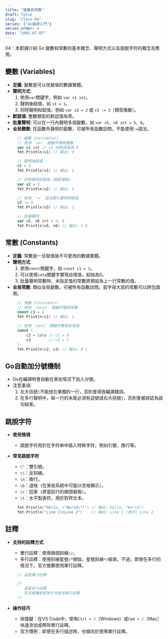 ```yaml
---
title: "變數與常數"
draft: false
slug: "class-04"
series: ["Go基礎入門"]
series_order: 4
date: "2095-07-07"
---
```

04：本節課介紹 Go 變數和常數的基本概念、聲明方式以及跳脫字符的概念及應用。

## 變數 (Variables)
- **定義**: 變數是可以改變值的數據實體。
- **聲明方式**:
  1. 使用`var`關鍵字，例如 `var v1 int`。
  2. 聲明後賦值，如 `v1 = 1`。
  3. 同時聲明和賦值，例如 `var v2 = 2` 或 `v3 := 3`（類型推斷）。
- **默認值**: 整數類型的默認值為零。
- **批量聲明**: 可以在一行內聲明多個變數，如 `var v5, v6 int = 5, 6`。
- **全局變數**: 在函數外聲明的變數，可被所有函數訪問。不能使用`:=`語法。
  ```go
    // 變數 (Variables)
    // 使用 `var` 關鍵字聲明變數
    var v1 int // v1 的默認值為 0
    fmt.Println(v1) // 輸出: 0

    // 聲明後賦值
    v1 = 1
    fmt.Println(v1) // 輸出: 1

    // 同時聲明和賦值（類型推斷）
    var v2 = 2
    fmt.Println(v2) // 輸出: 2

    // 使用 `:=` 語法簡化聲明和賦值
    v3 := 3
    fmt.Println(v3) // 輸出: 3

    // 批量聲明
    var v5, v6 int = 5, 6
    fmt.Println(v5, v6) // 輸出: 5 6
  ```

## 常數 (Constants)
- **定義**: 常數是一旦賦值後不可更改的數據實體。
- **聲明方式**:
  1. 使用`const`關鍵字，如 `const c1 = 1`。
  2. 可以使用`iota`關鍵字實現自增值，起始為0。
  3. 批量聲明常數時，未指定值的常數將預設為上一行常數的值。
- **全局常數**: 類似全局變數，可被所有函數訪問。首字母大寫的常數可以跨包調用。
  ```go
    // 常數 (Constants)
    // 使用 `const` 關鍵字聲明常數
    const c1 = 1
    fmt.Println(c1) // 輸出: 1

    // 使用 `iota` 關鍵字實現自增值
    const (
        c2 = iota // c2 = 0
        c3        // c3 = 1
    )
    fmt.Println(c2, c3) // 輸出: 0 1
  ```

## Go自動加分號機制
- Go在編譯時會自動在某些情況下加入分號。
- 注意事項:
  1. 左大括號`{`不能放在單獨的一行，否則會導致編譯錯誤。
  2. 在多行聲明中，每一行的末尾必須有逗號或右大括號`}`，否則會被誤認為語句結束。

## 跳脫字符
- **使用情境**
  - 跳脫字符用於在字符串中插入特殊字符，例如引號、換行等。

- **常見跳脫字符**
  - `\"`：雙引號。
  - `\\`：反斜線。
  - `\n`：換行。
  - `\b`：退格（在某些系統中可能以空格顯示）。
  - `\r`：回車（將當前行的開頭替換）。
  - `\t`：水平製表符，用於對齊文本。
  ```go
    fmt.Println("Hello, \"World\"!") // 輸出: Hello, "World"!
    fmt.Println("Line 1\nLine 2")    // 輸出: Line 1 (換行) Line 2
  ```

## 註釋
- **支持的註釋方式**
  - 單行註釋：使用兩個斜線`//`。
  - 多行註釋：使用斜線星號`/*`開始，星號斜線`*/`結束。不過，即使在多行的情況下，官方推薦使用單行註釋。
  ```go
    // 這是單行註釋

    /*
       這是多行註釋
       官方推薦即使多行也使用單行註釋
    */
  ```

- **操作技巧**
  - 快捷鍵：在VS Code中，使用`Ctrl + /`（Windows）或`Cmd + /`（Mac）快速添加或移除單行註釋。
  - 官方慣例：即使在多行描述時，也傾向於使用單行註釋。


